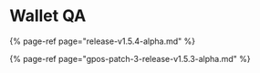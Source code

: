 # Wallet QA

{% page-ref page="release-v1.5.4-alpha.md" %}

{% page-ref page="gpos-patch-3-release-v1.5.3-alpha.md" %}



